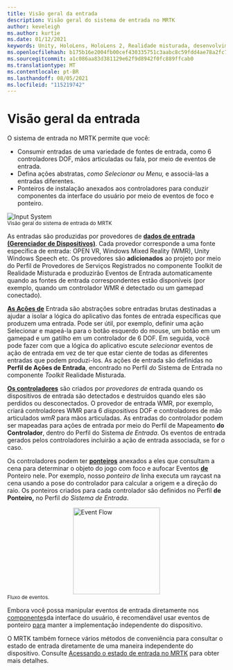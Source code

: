 ```yaml
---
title: Visão geral da entrada
description: Visão geral do sistema de entrada no MRTK
author: keveleigh
ms.author: kurtie
ms.date: 01/12/2021
keywords: Unity, HoloLens, HoloLens 2, Realidade misturada, desenvolvimento, MRTK,
ms.openlocfilehash: b175b16e2004fb00cef430335751c3aabc8c59fdd4ae78a2fc78c959a92240fb
ms.sourcegitcommit: a1c086aa83d381129e62f9d8942f0fc889ffcab0
ms.translationtype: MT
ms.contentlocale: pt-BR
ms.lasthandoff: 08/05/2021
ms.locfileid: "115219742"
---
```

# <a name="input-overview"></a>Visão geral da entrada

O sistema de entrada no MRTK permite que você:

- Consumir entradas de uma variedade de fontes de entrada, como 6 controladores DOF, mãos articuladas ou fala, por meio de eventos de entrada.
- Defina ações abstratas, *como Selecionar* *ou Menu,* e associá-las a entradas diferentes.
- Ponteiros de instalação anexados aos controladores para conduzir componentes da interface do usuário por meio de eventos de foco e ponteiro.

<img src="../images/input/MRTK_InputSystem.png" alt="Input System" style="display:block;margin-left:auto;margin-right:auto;">
<sup>Visão geral do sistema de entrada do MRTK</sup>

As entradas são produzidas por provedores de [**dados de entrada (Gerenciador de Dispositivos)**](input-providers.md). Cada provedor corresponde a uma fonte específica de entrada: OPEN VR, Windows Mixed Reality (WMR), Unity Windows Speech etc. Os provedores são **adicionados** ao projeto por  meio do Perfil de Provedores de Serviços Registrados no componente Toolkit de Realidade Misturada e produzirão Eventos de Entrada automaticamente quando as fontes de entrada correspondentes estão disponíveis (por exemplo, quando um controlador WMR é detectado ou um gamepad conectado). [](input-events.md)

[**As Ações de**](input-actions.md) Entrada são abstrações sobre entradas brutas destinadas a ajudar a isolar a lógica do aplicativo das fontes de entrada específicas que produzem uma entrada. Pode ser útil, por exemplo,  definir uma ação Selecionar e mapeá-la para o botão esquerdo do mouse, um botão em um gamepad e um gatilho em um controlador de 6 DOF. Em seguida, você pode fazer com que a lógica do aplicativo escute *selecionar* eventos de ação de entrada em vez de ter que estar ciente de todas as diferentes entradas que podem produzi-los. As ações de entrada são definidas no **Perfil de Ações de Entrada**, encontrado no Perfil *do* Sistema de Entrada no componente *Toolkit* Realidade Misturada.

[**Os controladores**](controllers.md) são criados por *provedores de* entrada quando os dispositivos de entrada são detectados e destruídos quando eles são perdidos ou desconectados. O provedor de entrada WMR, por exemplo, criará controladores WMR para 6 *dispositivos* DOF e controladores de mão articulados *wmR* para mãos articuladas. As entradas do controlador podem ser mapeadas para ações de entrada por meio do Perfil de Mapeamento **do Controlador**, dentro do Perfil do Sistema *de Entrada*. Os eventos de entrada gerados pelos controladores incluirão a ação de entrada associada, se for o caso.

Os controladores podem ter [**ponteiros**](pointers.md) anexados a eles que consultam a cena para determinar o objeto do jogo com foco e aufocar Eventos [**de**](pointers.md#pointer-event-interfaces) Ponteiro nele. Por exemplo, nosso *ponteiro de* linha executa um raycast na cena usando a pose do controlador para calcular a origem e a direção do raio. Os ponteiros criados para cada controlador são definidos no Perfil **de Ponteiro,** no Perfil *do Sistema de Entrada*.

<img src="../images/input/MRTK_Input_EventFlow.png" width="200px" alt="Event Flow" style="display:block;margin-left:auto;margin-right:auto;">
<sup>Fluxo de eventos.</sup>

Embora você possa manipular eventos de entrada diretamente nos [componentes](input-events.md)da interface do usuário, é recomendável usar eventos de ponteiro [para](pointers.md#pointer-event-interfaces) manter a implementação independente do dispositivo.

O MRTK também fornece vários métodos de conveniência para consultar o estado de entrada diretamente de uma maneira independente do dispositivo. Consulte [Acessando o estado de entrada no MRTK](input-state.md) para obter mais detalhes.
